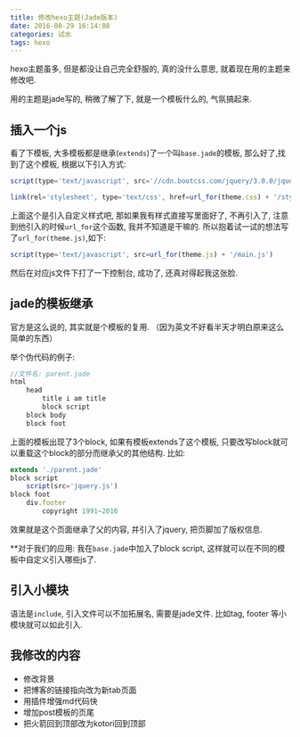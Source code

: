 ```yaml
---
title: 修改hexo主题(Jade版本)
date: 2016-08-29 16:14:08
categories: 试水
tags: hexo
---
```

hexo主题虽多, 但是都没让自己完全舒服的, 真的没什么意思, 就着现在用的主题来修改吧.
<!--more-->
用的主题是jade写的, 稍微了解了下, 就是一个模板什么的, 气氛搞起来.

## 插入一个js

看了下模板, 大多模板都是继承(`extends`)了一个叫`base.jade`的模板, 那么好了,找到了这个模板, 根据以下引入方式: 

```js
script(type='text/javascript', src='//cdn.bootcss.com/jquery/3.0.0/jquery.min.js')
```
```js
link(rel='stylesheet', type='text/css', href=url_for(theme.css) + '/style.css' + '?v=' + theme.version)
```
上面这个是引入自定义样式吧, 那如果我有样式直接写里面好了, 不再引入了, 注意到他引入的时候`url_for`这个函数, 我并不知道是干嘛的.
所以抱着试一试的想法写了`url_for(theme.js)`,如下: 

```js
script(type='text/javascript', src=url_for(theme.js) + '/main.js')
```
然后在对应js文件下打了一下控制台, 成功了, 还真对得起我这张脸.

## jade的模板继承

官方是这么说的, 其实就是个模板的复用.
（因为英文不好看半天才明白原来这么简单的东西）

举个伪代码的例子: 

```js
//文件名: parent.jade
html
    head
        title i am title
        block script
    block body
    block foot
```

上面的模板出现了3个block, 如果有模板extends了这个模板, 只要改写block就可以重载这个block的部分而继承父的其他结构.
比如: 

```js
extends './parent.jade'
block script
    script(src='jquery.js')
block foot
    div.footer
        copyright 1991~2016
```

效果就是这个页面继承了父的内容, 并引入了jquery, 把页脚加了版权信息.

**对于我们的应用:  我在`base.jade`中加入了block script, 这样就可以在不同的模板中自定义引入哪些js了.

## 引入小模块

语法是`include`, 引入文件可以不加拓展名, 需要是jade文件.
比如tag, footer 等小模块就可以如此引入.

## 我修改的内容
+ 修改背景
+ 把博客的链接指向改为新tab页面
+ 用插件增强md代码快
+ 增加post模板的页尾
+ 把火箭回到顶部改为kotori回到顶部

